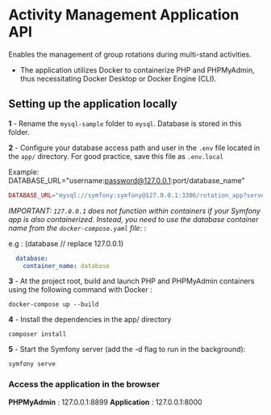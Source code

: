 # Activity Management Application API

Enables the management of group rotations during multi-stand activities.

- The application utilizes Docker to containerize PHP and PHPMyAdmin, thus necessitating Docker Desktop or Docker Engine (CLI).

## Setting up the application locally

__1__ - Rename the `mysql-sample` folder to `mysql`. Database is stored in this folder.
  
__2__ - Configure your database access path and user in the  `.env` file located in the `app/` directory. For good practice, save this file as  `.env.local`

Example:
DATABASE_URL="username:password@127.0.0.1:port/database_name"

```php
DATABASE_URL="mysql://symfony:symfony@127.0.0.1:3306/rotation_app?serverVersion=8.0.32&charset=utf8mb4"
```

_IMPORTANT: `127.0.0.1` does not function within containers if your Symfony app is also containerized. Instead, you need to use the database container name from the `docker-compose.yaml` file:_ :

e.g : (database // replace 127.0.0.1)

```yaml
  database:
    container_name: database
```

__3__ - At the project root, build and launch PHP and PHPMyAdmin containers using the following command with Docker :

```shell
docker-compose up --build
```

__4__ - Install the dependencies in the app/ directory

```shell
composer install
```

__5__ - Start the Symfony server (add the -d flag to run in the background):

```shell
symfony serve
```

### Access the application in the browser

__PHPMyAdmin__ : 127.0.0.1:8899
__Application__ : 127.0.0.1:8000
